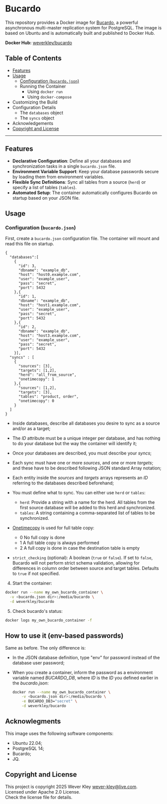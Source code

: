 # Bucardo

This repository provides a Docker image for [Bucardo](https://bucardo.org/), a powerful asynchronous multi-master replication system for PostgreSQL. The image is based on Ubuntu and is automatically built and published to Docker Hub.

**Docker Hub:** [weverkley/bucardo](https://hub.docker.com/r/weverkley/bucardo)

## Table of Contents
* [Features](#features)
* [Usage](#usage)
  * [Configuration (`bucardo.json`)](#configuration-bucardojson)
  * Running the Container
    * Using `docker run`
    * Using `docker-compose`
* Customizing the Build
* Configuration Details
  * The `databases` object
  * The `syncs` object
* Acknowledgements
* [Copyright and License](#copyright-and-license)

---

## Features
- **Declarative Configuration**: Define all your databases and synchronization tasks in a single `bucardo.json` file.
- **Environment Variable Support**: Keep your database passwords secure by loading them from environment variables.
- **Flexible Sync Definitions**: Sync all tables from a source (`herd`) or specify a list of tables (`tables`).
- **Automated Setup**: The container automatically configures Bucardo on startup based on your JSON file.

## Usage

### Configuration (`bucardo.json`)

First, create a `bucardo.json` configuration file. The container will mount and read this file on startup.

  ```jsonc
  {
    "databases":[
      {
        "id": 3,
        "dbname": "example_db",
        "host": "host0.example.com",
        "user": "example_user",
        "pass": "secret",
        "port": 5432
      },{
        "id": 1,
        "dbname": "example_db",
        "host": "host1.example.com",
        "user": "example_user",
        "pass": "secret",
        "port": 5432
      },{
        "id": 2,
        "dbname": "example_db",
        "host": "host3.example.com",
        "user": "example_user",
        "pass": "secret",
        "port": 5432
      }],
    "syncs" : [
      {
        "sources": [3],
        "targets": [1,2],
        "herd": "all_from_source",
        "onetimecopy": 1
      },{
        "sources": [1,2],
        "targets": [3],
        "tables": "product, order",
        "onetimecopy": 0
      }
    ]
  }
  ```

  * Inside databases, describe all databases you desire to sync as a source and/or as a target;

  * The *ID* attribute must be a unique integer per database, and has nothing to do your database but the way the container will identify it;

  * Once your databases are described, you must describe your *syncs*;

  * Each sync must have one or more *sources*, and one or more *targets*; and these have to be described following JSON standard Array notation;

  * Each entity inside the *sources* and *targets* arrays represents an *ID* referring to the databases described beforehand;

  * You must define what to sync. You can either use `herd` or `tables`:
    - `herd`: Provide a string with a name for the herd. All tables from the first source database will be added to this herd and synchronized.
    - `tables`: A string containing a comma-separated list of tables to be synchronized.

  * [Onetimecopy](https://bucardo.org/wiki/Onetimecopy) is used for full table copy:
    - 0 No full copy is done
    - 1 A full table copy is always performed
    - 2 A full copy is done in case the destination table is empty
  
  * `strict_checking` (optional): A boolean (`true` or `false`). If set to `false`, Bucardo will not perform strict schema validation, allowing for differences in column order between source and target tables. Defaults to `true` if not specified.

4. Start the container:

  ```bash
  docker run --name my_own_bucardo_container \
    -v <bucardo.json dir>:/media/bucardo \
    -d weverkley/bucardo
  ```

5. Check bucardo's status:

  ```bash
  docker logs my_own_bucardo_container -f
  ```

## How to use it (env-based passwords)

Same as before. The only difference is:

* In the JSON database definition, type "env" for password instead of the database user password;

* When you create a container, inform the password as a environment variable named *BUCARDO_DB<ID>*, where *ID* is the *ID* you defined earlier in the *bucardo.json*:

  ```bash
  docker run --name my_own_bucardo_container \
      -v <bucardo.json dir>:/media/bucardo \
      -e BUCARDO_DB3="secret" \
      -d weverkley/bucardo
  ```

## Acknowlegments

This image uses the following software components:

* Ubuntu 22.04;
* PostgreSQL 14;
* Bucardo;
* JQ.

## Copyright and License

This project is copyright 2025 Wever Kley [wever-kley@live.com](mailto:wever-kley@live.com).<br />
Licensed under Apache 2.0 License.<br />
Check the license file for details.
